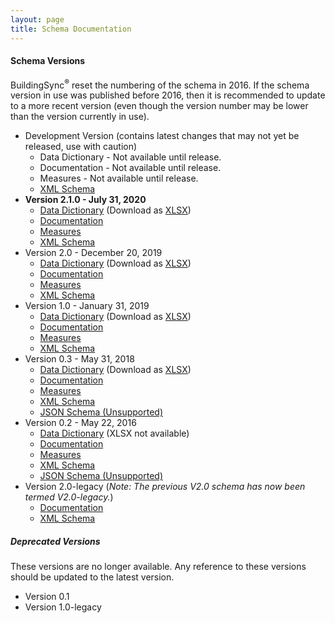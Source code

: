 ```yaml
---
layout: page
title: Schema Documentation
---
```


#### Schema Versions

BuildingSync<sup>®</sup> reset the numbering of the schema in 2016. If the schema version in use was published before 2016, then it is recommended to update to a more recent version (even though the version number may be lower than the version currently in use).

- Development Version (contains latest changes that may not yet be released, use with caution)
    - Data Dictionary - Not available until release.
    - Documentation - Not available until release.
    - Measures - Not available until release.
    - [XML Schema][xsd-latest] 
- **Version 2.1.0 - July 31, 2020**
    - [Data Dictionary](v2.1.0/datadictionary) (Download as [XLSX](v2.1.0/datadictionary/DataDictionary.xlsx))
    - [Documentation](v2.1.0/documentation)
    - [Measures](v2.1.0/measures)
    - [XML Schema][xsd-2.1.0]     
- Version 2.0 - December 20, 2019
    - [Data Dictionary](v2.0/datadictionary) (Download as [XLSX](v2.0/datadictionary/DataDictionary.xlsx))
    - [Documentation](v2.0/documentation)
    - [Measures](v2.0/measures)
    - [XML Schema][xsd-2.0]     
- Version 1.0 - January 31, 2019
    - [Data Dictionary](v1.0/datadictionary) (Download as [XLSX](v1.0/datadictionary/DataDictionary.xlsx))
    - [Documentation](v1.0/documentation)
    - [Measures](v1.0/measures)
    - [XML Schema][xsd-1.0] 
- Version 0.3 - May 31, 2018
    - [Data Dictionary](v0.3/datadictionary) (Download as [XLSX](v0.3/datadictionary/DataDictionary.xlsx))
    - [Documentation](v0.3/documentation)
    - [Measures](v0.3/measures)
    - [XML Schema][xsd-0.3] 
    - [JSON Schema (Unsupported)][json-0.3]
- Version 0.2 - May 22, 2016
    - [Data Dictionary](v0.2/datadictionary) (XLSX not available)
    - [Documentation](v0.2/documentation)
    - [Measures](v0.2/measures)
    - [XML Schema][xsd-0.2] 
    - [JSON Schema (Unsupported)][json-0.2]
- Version 2.0-legacy (*Note: The previous V2.0 schema has now been termed V2.0-legacy.*)
    - [Documentation](v2.0-legacy)
    - [XML Schema][xsd-2.0-legacy]   
    
##### Deprecated Versions

These versions are no longer available. Any reference to these versions
should be updated to the latest version.

- Version 0.1
- Version 1.0-legacy

[xsd-latest]: https://schema.buildingsync.net/latest/develop/BuildingSync.xsd
[json-latest]: https://schema.buildingsync.net/latest/develop/BuildingSync.json

[xsd-2.1.0]: https://github.com/BuildingSync/schema/releases/download/v2.1.0/BuildingSync.xsd

[xsd-2.0]: https://github.com/BuildingSync/schema/releases/download/v2.0/BuildingSync.xsd

[xsd-1.0]: https://github.com/BuildingSync/schema/releases/download/v1.0/BuildingSync.xsd

[xsd-0.3]: https://github.com/BuildingSync/schema/releases/download/v0.3/BuildingSync.xsd
[json-0.3]: https://github.com/BuildingSync/schema/releases/download/v0.3/BuildingSync.json

[xsd-0.2]: https://github.com/BuildingSync/schema/releases/download/v0.2/BuildingSync.xsd
[json-0.2]: https://github.com/BuildingSync/schema/releases/download/v0.2/BuildingSync.json

[xsd-2.0-legacy]: https://github.com/BuildingSync/schema/releases/download/v2.0.0-legacy/BuildingSync_2_0.xsd
